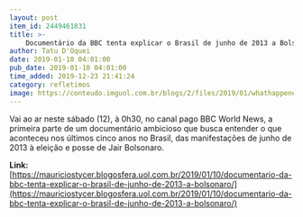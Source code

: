 ```yaml
---
layout: post
item_id: 2449461831
title: >-
    Documentário da BBC tenta explicar o Brasil de junho de 2013 a Bolsonaro
author: Tatu D'Oquei
date: 2019-01-10 04:01:00
pub_date: 2019-01-10 04:01:00
time_added: 2019-12-23 21:41:24
category: refletimos
image: https://conteudo.imguol.com.br/blogs/2/files/2019/01/whathappenedtobrazil-615x300.jpg
---
```


Vai ao ar neste sábado (12), à 0h30, no canal pago BBC World News, a primeira parte de um documentário ambicioso que busca entender o que aconteceu nos últimos cinco anos no Brasil, das manifestações de junho de 2013 à eleição e posse de Jair Bolsonaro.

**Link:** [https://mauriciostycer.blogosfera.uol.com.br/2019/01/10/documentario-da-bbc-tenta-explicar-o-brasil-de-junho-de-2013-a-bolsonaro/](https://mauriciostycer.blogosfera.uol.com.br/2019/01/10/documentario-da-bbc-tenta-explicar-o-brasil-de-junho-de-2013-a-bolsonaro/)

